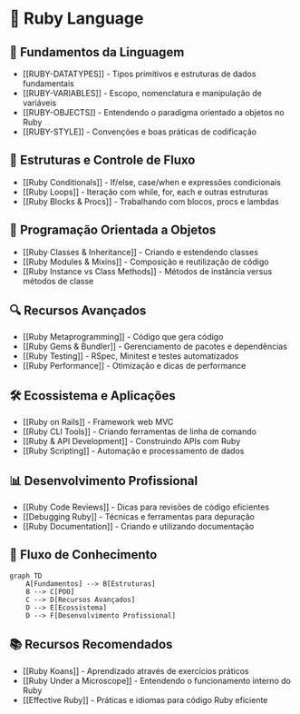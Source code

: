 # 💎 Ruby Language

## 🚀 Fundamentos da Linguagem
- [[RUBY-DATATYPES]] - Tipos primitivos e estruturas de dados fundamentais
- [[RUBY-VARIABLES]] - Escopo, nomenclatura e manipulação de variáveis
- [[RUBY-OBJECTS]] - Entendendo o paradigma orientado a objetos no Ruby
- [[RUBY-STYLE]] - Convenções e boas práticas de codificação

## 🧱 Estruturas e Controle de Fluxo
- [[Ruby Conditionals]] - If/else, case/when e expressões condicionais
- [[Ruby Loops]] - Iteração com while, for, each e outras estruturas
- [[Ruby Blocks & Procs]] - Trabalhando com blocos, procs e lambdas

## 🧰 Programação Orientada a Objetos
- [[Ruby Classes & Inheritance]] - Criando e estendendo classes
- [[Ruby Modules & Mixins]] - Composição e reutilização de código
- [[Ruby Instance vs Class Methods]] - Métodos de instância versus métodos de classe

## 🔍 Recursos Avançados
- [[Ruby Metaprogramming]] - Código que gera código
- [[Ruby Gems & Bundler]] - Gerenciamento de pacotes e dependências
- [[Ruby Testing]] - RSpec, Minitest e testes automatizados
- [[Ruby Performance]] - Otimização e dicas de performance

## 🛠️ Ecossistema e Aplicações
- [[Ruby on Rails]] - Framework web MVC
- [[Ruby CLI Tools]] - Criando ferramentas de linha de comando
- [[Ruby & API Development]] - Construindo APIs com Ruby
- [[Ruby Scripting]] - Automação e processamento de dados

## 📊 Desenvolvimento Profissional
- [[Ruby Code Reviews]] - Dicas para revisões de código eficientes
- [[Debugging Ruby]] - Técnicas e ferramentas para depuração
- [[Ruby Documentation]] - Criando e utilizando documentação

## 🧩 Fluxo de Conhecimento
```mermaid
graph TD
    A[Fundamentos] --> B[Estruturas]
    B --> C[POO]
    C --> D[Recursos Avançados]
    D --> E[Ecossistema]
    D --> F[Desenvolvimento Profissional]
```

## 📚 Recursos Recomendados
- [[Ruby Koans]] - Aprendizado através de exercícios práticos
- [[Ruby Under a Microscope]] - Entendendo o funcionamento interno do Ruby
- [[Effective Ruby]] - Práticas e idiomas para código Ruby eficiente